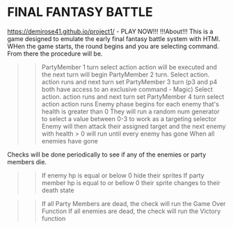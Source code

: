 # FINAL FANTASY BATTLE
https://demirose41.github.io/project1/ - PLAY NOW!!!
!!!About!!!
This is a game designed to emulate the early final fantasy battle system with HTMl.
WHen the game starts, the round begins and you are selecting command. From there the procedure will be.
>>PartyMember 1 turn
>>select action
>>action will be executed and the next turn will begin 
>>PartyMember 2 turn.
>>Select action.
>>action runs and next turn set
>>PartyMember 3 turn (p3 and p4 both have access to an exclusive command - Magic) 
>>Select action. 
>>action runs and next turn set 
>>PartyMember 4  turn 
>>select action 
>>action runs 
>>Enemy phase begins 
>>for each enemy that's health is greater than 0 
>>They will run a random num generator to select a value between 0-3 to work as a targeting selector 
>>Enemy will then attack their assigned target and the next enemy with health > 0 will run until every enemy has gone 
>>When all enemies have gone 

Checks will be done periodically to see if any of the enemies or party members die. 
>>If enemy hp is equal or below 0 hide their sprites
>>If party member hp is equal to or bellow 0 their sprite changes to their death state 

>>If all Party Members are dead, the check will run the Game Over Function 
>>If all enemies are dead, the check will run the Victory function

